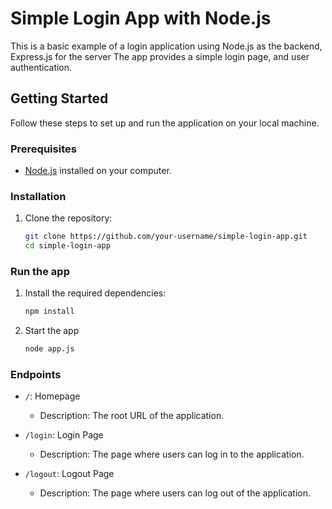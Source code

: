 # Simple Login App with Node.js

This is a basic example of a login application using Node.js as the backend, Express.js for the server The app provides a simple login page, and user authentication.

## Getting Started

Follow these steps to set up and run the application on your local machine.

### Prerequisites
- [Node.js](https://nodejs.org/) installed on your computer.

### Installation

1. Clone the repository:

   ```bash
   git clone https://github.com/your-username/simple-login-app.git
   cd simple-login-app

### Run the app

1. Install the required dependencies:

   ```bash
   npm install

2. Start the app

   ```bash
   node app.js

### Endpoints

- `/`: Homepage
  - Description: The root URL of the application.

- `/login`: Login Page
  - Description: The page where users can log in to the application.

- `/logout`: Logout Page
  - Description: The page where users can log out of the application.


